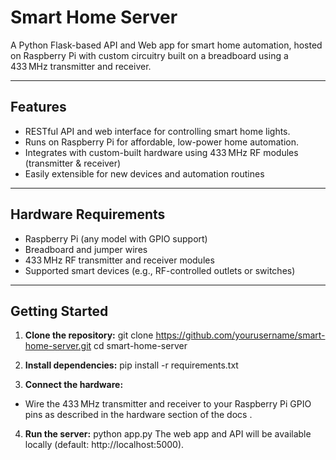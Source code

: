 # Smart Home Server

A Python Flask-based API and Web app for smart home automation, hosted on Raspberry Pi with custom circuitry built on a breadboard using a 433 MHz transmitter and receiver.

---

## **Features**

- RESTful API and web interface for controlling smart home lights.
- Runs on Raspberry Pi for affordable, low-power home automation.
- Integrates with custom-built hardware using 433 MHz RF modules (transmitter & receiver)
- Easily extensible for new devices and automation routines

---

## **Hardware Requirements**

- Raspberry Pi (any model with GPIO support)
- Breadboard and jumper wires
- 433 MHz RF transmitter and receiver modules
- Supported smart devices (e.g., RF-controlled outlets or switches)

---

## **Getting Started**

1. **Clone the repository:**
git clone https://github.com/yourusername/smart-home-server.git
cd smart-home-server

2. **Install dependencies:**
pip install -r requirements.txt

3. **Connect the hardware:**
- Wire the 433 MHz transmitter and receiver to your Raspberry Pi GPIO pins as described in the hardware section of the docs *<WIP>*.

4. **Run the server:**
python app.py
The web app and API will be available locally (default: http://localhost:5000).
